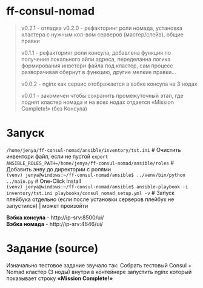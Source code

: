 # ff-consul-nomad
> v0.2.1 - отладка 
> v0.2.0 - рефакторинг роли номада, установка кластера с нужным кол-вом серверов (мастер/слейв), общие правки
>
> v0.1.1 - рефакторинг роли консула, добавлена функция по получения локального айпи адреса, переделанна логика формирования инветори файла под кластер, сам процесс разворачивая обернут в функцию, другие мелкие правки...
> 
> v0.0.2 - nginx как сервис отображается в вэбке консула на 3 нодах
> 
> v0.0.1 - закомичен чтобы сохранить промежуточный этап, где поднят кластер номада и на всех нодах отдается «Mission Complete!» (без Консула) 

# Запуск
```/home/jenya/ff-consul-nomad/ansible/inventory/tst.ini``` # Очистить инвентори файл, если не пустой
```export ANSIBLE_ROLES_PATH=/home/jenya/ff-consul-nomad/ansible/roles``` # Добавить энву до директории с ролями  
```(venv) jenya@windows:~/ff-consul-nomad/ansible$ ../venv/bin/python ../main.py``` # One-Click Install  
```(venv) jenya@windows:~/ff-consul-nomad/ansible$ ansible-playbook -i inventory/tst.ini playbooks/consul_nomad_setup.yml -v``` # Запуск плейбука отдельно (если после установки серверов плейбук не запустился) | может произойти

**Вэбка консула** - http://ip-srv:8500/ui/  
**Вэбка номада** - http://ip-srv:4646/ui/  

# Задание (source)
Изначально тестовое задание звучало так: Собрать тестовый Сonsul + Nomad кластер (3 ноды) внутри в контейнере запустить nginx который показывает строку **«Mission Complete!»**  